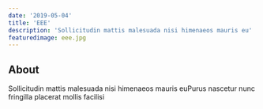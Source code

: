 ```yaml
---
date: '2019-05-04'
title: 'EEE'
description: 'Sollicitudin mattis malesuada nisi himenaeos mauris eu'
featuredimage: eee.jpg
---
```


## About

Sollicitudin mattis malesuada nisi himenaeos mauris euPurus nascetur nunc fringilla placerat mollis facilisi
